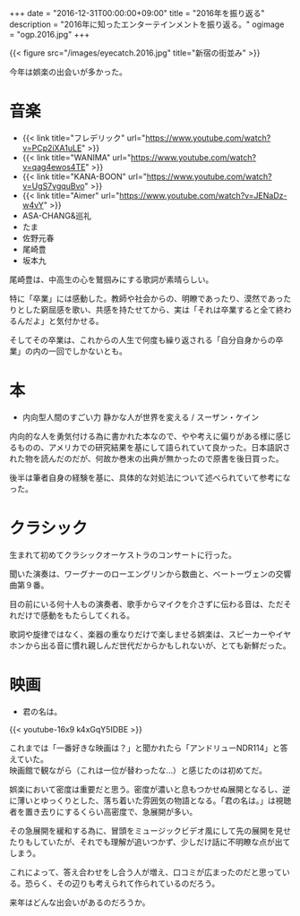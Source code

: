 +++
date = "2016-12-31T00:00:00+09:00"
title = "2016年を振り返る"
description = "2016年に知ったエンターテインメントを振り返る。"
ogimage = "ogp.2016.jpg"
+++

{{< figure src="/images/eyecatch.2016.jpg" title="新宿の街並み" >}}
    
今年は娯楽の出会いが多かった。

# 音楽
- {{< link title="フレデリック"   url="https://www.youtube.com/watch?v=PCp2iXA1uLE" >}}
- {{< link title="WANIMA"       url="https://www.youtube.com/watch?v=qag4ewos4TE" >}}
- {{< link title="KANA-BOON"    url="https://www.youtube.com/watch?v=UgS7vgquBvo" >}}
- {{< link title="Aimer"        url="https://www.youtube.com/watch?v=JENaDz-w4vY" >}}
- ASA-CHANG&巡礼
- たま
- 佐野元春
- 尾崎豊
- 坂本九

尾崎豊は、中高生の心を鷲掴みにする歌詞が素晴らしい。

特に「卒業」には感動した。教師や社会からの、明瞭であったり、漠然であったりとした窮屈感を歌い、共感を持たせてから、実は「それは卒業すると全て終わるんだよ」と気付かせる。

そしてその卒業は、これからの人生で何度も繰り返される「自分自身からの卒業」の内の一回でしかないとも。

# 本
- 内向型人間のすごい力 静かな人が世界を変える / スーザン・ケイン

内向的な人を勇気付ける為に書かれた本なので、やや考えに偏りがある様に感じるものの、アメリカでの研究結果を基にして語られていて良かった。日本語訳された物を読んだのだが、何故か巻末の出典が無かったので原書を後日買った。

後半は筆者自身の経験を基に、具体的な対処法について述べられていて参考になった。

# クラシック
生まれて初めてクラシックオーケストラのコンサートに行った。

聞いた演奏は、ワーグナーのローエングリンから数曲と、ベートーヴェンの交響曲第９番。

目の前にいる何十人もの演奏者、歌手からマイクを介さずに伝わる音は、ただそれだけで感動をもたらしてくれる。

歌詞や旋律ではなく、楽器の重なりだけで楽しませる娯楽は、スピーカーやイヤホンから出る音に慣れ親しんだ世代だからかもしれないが、とても新鮮だった。

# 映画

- 君の名は。

{{< youtube-16x9 k4xGqY5IDBE >}}

これまでは「一番好きな映画は？」と聞かれたら「アンドリューNDR114」と答えていた。  
映画館で観ながら（これは一位が替わったな…）と感じたのは初めてだ。

娯楽において密度は重要だと思う。密度が濃いと息もつかせぬ展開となるし、逆に薄いとゆっくりとした、落ち着いた雰囲気の物語となる。「君の名は。」は視聴者を置き去りにするくらい高密度で、急展開が多い。

その急展開を緩和する為に、冒頭をミュージックビデオ風にして先の展開を見せたりもしていたが、それでも理解が追いつかず、少しだけ話に不明瞭な点が出てしまう。

これによって、答え合わせをし合う人が増え、口コミが広まったのだと思っている。恐らく、その辺りも考えられて作られているのだろう。

来年はどんな出会いがあるのだろうか。
